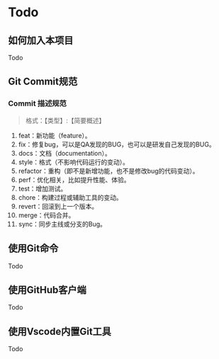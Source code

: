 # Todo

## 如何加入本项目
Todo  


## Git Commit规范

### Commit 描述规范
>格式：【类型】:【简要概述】

1. feat：新功能（feature）。
2. fix：修复bug，可以是QA发现的BUG，也可以是研发自己发现的BUG。
3. docs：文档（documentation）。
4. style：格式（不影响代码运行的变动）。
5. refactor：重构（即不是新增功能，也不是修改bug的代码变动）。
6. perf：优化相关，比如提升性能、体验。
7. test：增加测试。
8. chore：构建过程或辅助工具的变动。
9. revert：回滚到上一个版本。
10. merge：代码合并。
11. sync：同步主线或分支的Bug。

## 使用Git命令
Todo  


## 使用GitHub客户端
Todo  


## 使用Vscode内置Git工具
Todo  
